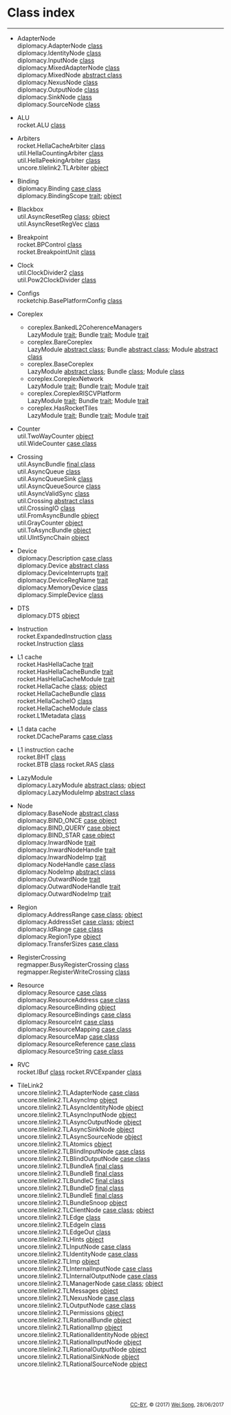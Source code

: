 Class index
========================
***************************

+ AdapterNode<br>
  diplomacy.AdapterNode [class](../diplomacy/Nodes.md#class-adapternode)<br>
  diplomacy.IdentityNode [class](../diplomacy/Nodes.md#class-identitynode)<br>
  diplomacy.InputNode [class](../diplomacy/Nodes.md#class-inputnode)<br>
  diplomacy.MixedAdapterNode [class](../diplomacy/Nodes.md#class-mixedadapternode)<br>
  diplomacy.MixedNode [abstract class](../diplomacy/Nodes.md#abstract-class-mixednode)<br>
  diplomacy.NexusNode [class](../diplomacy/Nodes.md#class-nexusnode)<br>
  diplomacy.OutputNode [class](../diplomacy/Nodes.md#class-outputnode)<br>
  diplomacy.SinkNode [class](../diplomacy/Nodes.md#class-sinknode)<br>
  diplomacy.SourceNode [class](../diplomacy/Nodes.md#class-sourcenode)

+ ALU<br>
  rocket.ALU [class](../rocket/ALU.md#class-alu)

+ Arbiters<br>
  rocket.HellaCacheArbiter [class](../rocket/Arbiter.md#class-hellacachearbiter)<br>
  util.HellaCountingArbiter [class](../util/Arbiters.md#class-hellacountingarbiter)<br>
  util.HellaPeekingArbiter [class](../util/Arbiters.md#class-hellapeekingarbiter)<br>
  uncore.tilelink2.TLArbiter [object](../uncore/tilelink2/Arbiter.md#object-tlarbiter)<br>

+ Binding<br>
  diplomacy.Binding [case class](../diplomacy/Resources.md#case-class-binding)<br>
  diplomacy.BindingScope [trait](../diplomacy/Resources.md#trait-bindingscope); [object](../diplomacy/Resources.md#object-bindingscope)<br>

+ Blackbox<br>
  util.AsyncResetReg [class](../util/BackBoxRegs.md#class-asyncresetreg); [object](../util/BackBoxRegs.md#object-asyncresetreg)<br>
  util.AsyncResetRegVec [class](../util/BackBoxRegs.md#class-asyncresetregvec)<br>

+ Breakpoint<br>
  rocket.BPControl [class](../rocket/Breakpoint.md#class-bpcontrol)<br>
  rocket.BreakpointUnit [class](../rocket/Breakpoint.md#class-breakpointunit)

+ Clock<br>
  util.ClockDivider2 [class](../util/ClockDivider.md#class-clockdivider2)<br>
  util.Pow2ClockDivider [class](../util/ClockDivider.md#class-pow2clockdivider2)

+ Configs<br>
  rocketchip.BasePlatformConfig [class](../rocketchip/Configs.md#class-baseplatformconfig)

+ Coreplex<br>
  + coreplex.BankedL2CoherenceManagers<br>
    LazyModule [trait](../coreplex/CoreplexNetwork.md#bankedl2coherencemanagers);
    Bundle [trait](../coreplex/CoreplexNetwork.md#bankedl2coherencemanagersbundle);
    Module [trait](../coreplex/CoreplexNetwork.md#bankedl2coherencemanagersmodule)<br>
  + coreplex.BareCoreplex<br>
    LazyModule [abstract class](../coreplex/BaseCoreplex.md#barecoreplex);
    Bundle [abstract class](../coreplex/BaseCoreplex.md#barecoreplex);
    Module [abstract class](../coreplex/BaseCoreplex.md#barecoreplex)<br>
  + coreplex.BaseCoreplex<br>
    LazyModule [abstract class](../coreplex/BaseCoreplex.md#basecoreplex);
    Bundle [class](../coreplex/BaseCoreplex.md#basecoreplex);
    Module [class](../coreplex/BaseCoreplex.md#basecoreplex)<br>
  + coreplex.CoreplexNetwork<br>
    LazyModule [trait](../coreplex/CoreplexNetwork.md#coreplexnetwork);
    Bundle [trait](../coreplex/CoreplexNetwork.md#coreplexnetworkbundle);
    Module [trait](../coreplex/CoreplexNetwork.md#coreplexnetworkmodule)<br>
  + coreplex.CoreplexRISCVPlatform<br>
    LazyModule [trait](../coreplex/RISCVPlatform.md#coreplexriscvplatform);
    Bundle [trait](../coreplex/RISCVPlatform.md#coreplexriscvplatformbundle);
    Module [trait](../coreplex/RISCVPlatform.md#coreplexriscvplatformmodule)<br>
  + coreplex.HasRocketTiles<br>
    LazyModule [trait](../coreplex/RocketTiles.md#hasrockettiles);
    Bundle [trait](../coreplex/RocketTiles.md#hasrockettilesbundle);
    Module [trait](../coreplex/RocketTiles.md#hasrockettilesmodule)<br>

+ Counter<br>
  util.TwoWayCounter [object](../util/Counters.md#object-twowaycounter)<br>
  util.WideCounter [case class](../util/Counters.md#case-class-widecounter)

+ Crossing<br>
  util.AsyncBundle [final class](../util/AsyncBundle.md#final-class-asyncbundle)<br>
  util.AsyncQueue [class](../util/AsyncQueue.md#class-asyncqueue)<br>
  util.AsyncQueueSink [class](../util/AsyncQueue.md#class-asyncqueuesink)<br>
  util.AsyncQueueSource [class](../util/AsyncQueue.md#class-asyncqueuesource)<br>
  util.AsyncValidSync [class](../util/AsyncQueue.md#class-asyncvalidsync)<br>
  util.Crossing [abstract class](../util/Crossing.md#abstract-class-crossing)<br>
  util.CrossingIO [class](../util/Crossing.md#class-crossingio)<br>
  util.FromAsyncBundle [object](../util/AsyncBundle.md#object-fromasyncbundle)<br>
  util.GrayCounter [object](../util/AsyncQueue.md#object-graycounter)<br>
  util.ToAsyncBundle [object](../util/AsyncBundle.md#object-toasyncbundle)<br>
  util.UIntSyncChain [object](../util/AsyncQueue.md#object-uintsyncchain)<br>

+ Device<br>
  diplomacy.Description [case class](../diplomacy/Resources.md#case-class-description)<br>
  diplomacy.Device [abstract class](../diplomacy/Resources.md#abstract-class-device)<br>
  diplomacy.DeviceInterrupts [trait](../diplomacy/Resources.md#trait-deviceinterrupts)<br>
  diplomacy.DeviceRegName [trait](../diplomacy/Resources.md#trait-deviceregname)<br>
  diplomacy.MemoryDevice [class](../diplomacy/Resources.md#class-memorydevice)<br>
  diplomacy.SimpleDevice [class](../diplomacy/Resources.md#class-simpledevice)

+ DTS<br>
  diplomacy.DTS [object](../diplomacy.md/diplomacy/DeviceTree.md#object-dts)

+ Instruction<br>
  rocket.ExpandedInstruction [class](../rocket/RVC.md#class-expandedinstruction)<br>
  rocket.Instruction [class](../rocket/IBuf.md#class-instruction)

+ L1 cache<br>
  rocket.HasHellaCache [trait](../rocket/HellaCache.md#trait-hashellacache)<br>
  rocket.HasHellaCacheBundle [trait](../rocket/HellaCache.md#trait-hashellacachebundle)<br>
  rocket.HasHellaCacheModule [trait](../rocket/HellaCache.md#trait-hashellacachemodule)<br>
  rocket.HellaCache [class](../rocket/HellaCache.md#class-hellacache); [object](../rocket/HellaCache.md#object-hellacache)<br>
  rocket.HellaCacheBundle [class](../rocket/HellaCache.md#class-hellacachebundle)<br>
  rocket.HellaCacheIO [class](../rocket/HellaCache.md#class-hellacacheio)<br>
  rocket.HellaCacheModule [class](../rocket/HellaCache.md#class-hellacachemodule)<br>
  rocket.L1Metadata [class](../rocket/HellaCache.md#class-l1metadata)

+ L1 data cache<br>
  rocket.DCacheParams [case class](../rocket/HellaCache.md#case-class-dcacheparams)

+ L1 instruction cache<br>
  rocket.BHT [class](../rocket/BTB.md#class-bht)<br>
  rocket.BTB [class](../rocket/BTB.md#class-btb)
  rocket.RAS [class](../rocket/BTB.md#class-ras)

+ LazyModule<br>
  diplomacy.LazyModule [abstract class](../diplomacy/LazyModule/abstract-class-lazymodule); [object](../diplomacy/LazyModule/object-lazymodule)<br>
  diplomacy.LazyModuleImp [abstract class](../diplomacy/LazyModule/abstract-class-lazymoduleimp)

+ Node<br>
  diplomacy.BaseNode [abstract class](../diplomacy/Nodes.md#abstract-class-basenode)<br>
  diplomacy.BIND\_ONCE [case object](../diplomacy/Nodes.md#case-object-bind_once)<br>
  diplomacy.BIND\_QUERY [case object](../diplomacy/Nodes.md#case-object-bind_query)<br>
  diplomacy.BIND\_STAR [case object](../diplomacy/Nodes.md#case-object-bind_star)<br>
  diplomacy.InwardNode [trait](../diplomacy/Nodes.md#trait-inwardnode)<br>
  diplomacy.InwardNodeHandle [trait](../diplomacy/Nodes.md#trait-inwardnodehandle)<br>
  diplomacy.InwardNodeImp [trait](../diplomacy/Nodes.md#trait-inwardnodeimp)<br>
  diplomacy.NodeHandle [case class](../diplomacy/Nodes.md#case-class-nodehandle)<br>
  diplomacy.NodeImp [abstract class](../diplomacy/Nodes.md#abstract-class-nodeimp)<br>
  diplomacy.OutwardNode [trait](../diplomacy/Nodes.md#trait-outwardnode)<br>
  diplomacy.OutwardNodeHandle [trait](../diplomacy/Nodes.md#trait-outwardnodehandle)<br>
  diplomacy.OutwardNodeImp [trait](../diplomacy/Nodes.md#trait-outwardnodeimp)

+ Region<br>
  diplomacy.AddressRange [case class](../diplomacy/Parameters.md#case-class-addressrange); [object](../diplomacy/Parameters.md#object-addressrange)<br>
  diplomacy.AddressSet [case class](../diplomacy/Parameters.md#case-class-addressset); [object](../diplomacy/Parameters.md#object-addressset)<br>
  diplomacy.IdRange [case class](../diplomacy/Parameters.md#case-class-idrange)<br>
  diplomacy.RegionType [object](../diplomacy/Parameters.md#object-regiontype)<br>
  diplomacy.TransferSizes [case class](../diplomacy/Parameters.md#case-class-transfersizes)

+ RegisterCrossing<br>
  regmapper.BusyRegisterCrossing [class](../regmapper/RegisterCrossing.md#class-busyregistercrossing)<br>
  regmapper.RegisterWriteCrossing [class](../regmapper/RegisterCrossing.md#class-registerwritecrossing)

+ Resource<br>
  diplomacy.Resource [case class](../diplomacy/Resources.md#case-class-resource)<br>
  diplomacy.ResourceAddress [case class](../diplomacy/Resources.md#case-class-resourceaddress)<br>
  diplomacy.ResourceBinding [object](../diplomacy/Resources.md#object-resourcebindings)<br>
  diplomacy.ResourceBindings [case class](../diplomacy/Resources.md#case-class-resourcebindings)<br>
  diplomacy.ResourceInt [case class](../diplomacy/Resources.md#case-class-resourceint)<br>
  diplomacy.ResourceMapping [case class](../diplomacy/Resources.md#case-class-resourcemapping)<br>
  diplomacy.ResourceMap [case class](../diplomacy/Resources.md#case-class-resourcemap)<br>
  diplomacy.ResourceReference [case class](../diplomacy/Resources.md#case-class-resourcereference)<br>
  diplomacy.ResourceString [case class](../diplomacy/Resources.md#case-class-resourcestring)

+ RVC<br>
  rocket.IBuf [class](../rocket/IBuf.md#class-ibuf)
  rocket.RVCExpander [class](../rocket/RVC.md#class-rvcexpander)

+ TileLink2<br>
  uncore.tilelink2.TLAdapterNode [case class](../uncore/tilelink2/Nodes.md#tilelink-extension-of-basic-nodes)<br>
  uncore.tilelink2.TLAsyncImp [object](../uncore/tilelink2/Nodes.md#object-tlasyncimp)<br>
  uncore.tilelink2.TLAsyncIdentityNode [object](../uncore/tilelink2/Nodes.md#object-asynchronous-tilelink-extension-of-basic-nodes)<br>
  uncore.tilelink2.TLAsyncInputNode [object](../uncore/tilelink2/Nodes.md#object-asynchronous-tilelink-extension-of-basic-nodes)<br>
  uncore.tilelink2.TLAsyncOutputNode [object](../uncore/tilelink2/Nodes.md#object-asynchronous-tilelink-extension-of-basic-nodes)<br>
  uncore.tilelink2.TLAsyncSinkNode [object](../uncore/tilelink2/Nodes.md#object-asynchronous-tilelink-extension-of-basic-nodes)<br>
  uncore.tilelink2.TLAsyncSourceNode [object](../uncore/tilelink2/Nodes.md#object-asynchronous-tilelink-extension-of-basic-nodes)<br>
  uncore.tilelink2.TLAtomics [object](../uncore/tilelink2/Bundles.md#object-tlatomics)<br>
  uncore.tilelink2.TLBlindInputNode [case class](../uncore/tilelink2/Nodes.md#tilelink-extension-of-basic-nodes)<br>
  uncore.tilelink2.TLBlindOutputNode [case class](../uncore/tilelink2/Nodes.md#tilelink-extension-of-basic-nodes)<br>
  uncore.tilelink2.TLBundleA [final class](../uncore/tilelink2/Bundles.md#final-class-tlbundleabcde)<br>
  uncore.tilelink2.TLBundleB [final class](../uncore/tilelink2/Bundles.md#final-class-tlbundleabcde)<br>
  uncore.tilelink2.TLBundleC [final class](../uncore/tilelink2/Bundles.md#final-class-tlbundleabcde)<br>
  uncore.tilelink2.TLBundleD [final class](../uncore/tilelink2/Bundles.md#final-class-tlbundleabcde)<br>
  uncore.tilelink2.TLBundleE [final class](../uncore/tilelink2/Bundles.md#final-class-tlbundleabcde)<br>
  uncore.tilelink2.TLBundleSnoop [object](../uncore/tilelink2/Bundles.md#object-tlbundlesnoop)<br>
  uncore.tilelink2.TLClientNode [case class](../uncore/tilelink2/Nodes.md#tilelink-extension-of-basic-nodes); [object](../uncore/tilelink2/Nodes.md#tilelink-extension-of-basic-nodes)<br>
  uncore.tilelink2.TLEdge [class](../uncore/tilelink2/Edges.md#class-tledge)<br>
  uncore.tilelink2.TLEdgeIn [class](../uncore/tilelink2/Edges.md#class-tledgein)<br>
  uncore.tilelink2.TLEdgeOut [class](../uncore/tilelink2/Edges.md#class-tledgeout)<br>
  uncore.tilelink2.TLHints [object](../uncore/tilelink2/Bundles.md#object-tlhints)<br>
  uncore.tilelink2.TLInputNode [case class](../uncore/tilelink2/Nodes.md#tilelink-extension-of-basic-nodes)<br>
  uncore.tilelink2.TLIdentityNode [case class](../uncore/tilelink2/Nodes.md#tilelink-extension-of-basic-nodes)<br>
  uncore.tilelink2.TLImp [object](../uncore/tilelink2/Nodes.md#object-tlimp)<br>
  uncore.tilelink2.TLInternalInputNode [case class](../uncore/tilelink2/Nodes.md#tilelink-extension-of-basic-nodes)<br>
  uncore.tilelink2.TLInternalOutputNode [case class](../uncore/tilelink2/Nodes.md#tilelink-extension-of-basic-nodes)<br>
  uncore.tilelink2.TLManagerNode [case class](../uncore/tilelink2/Nodes.md#tilelink-extension-of-basic-nodes); [object](../uncore/tilelink2/Nodes.md#tilelink-extension-of-basic-nodes)<br>
  uncore.tilelink2.TLMessages [object](../uncore/tilelink2/Bundles.md#object-tlmessages)<br>
  uncore.tilelink2.TLNexusNode [case class](../uncore/tilelink2/Nodes.md#tilelink-extension-of-basic-nodes)<br>
  uncore.tilelink2.TLOutputNode [case class](../uncore/tilelink2/Nodes.md#tilelink-extension-of-basic-nodes)<br>
  uncore.tilelink2.TLPermissions [object](../uncore/tilelink2/Bundles.md#object-tlpermissions)<br>
  uncore.tilelink2.TLRationalBundle [object](../uncore/tilelink2/Bundles.md#object-tlrationalbundle)<br>
  uncore.tilelink2.TLRationalImp [object](../uncore/tilelink2/Nodes.md#object-tlrationalimp)<br>
  uncore.tilelink2.TLRationalIdentityNode [object](../uncore/tilelink2/Nodes.md#object-rational-tilelink-extension-of-basic-nodes)<br>
  uncore.tilelink2.TLRationalInputNode [object](../uncore/tilelink2/Nodes.md#object-rational-tilelink-extension-of-basic-nodes)<br>
  uncore.tilelink2.TLRationalOutputNode [object](../uncore/tilelink2/Nodes.md#object-rational-tilelink-extension-of-basic-nodes)<br>
  uncore.tilelink2.TLRationalSinkNode [object](../uncore/tilelink2/Nodes.md#object-rational-tilelink-extension-of-basic-nodes)<br>
  uncore.tilelink2.TLRationalSourceNode [object](../uncore/tilelink2/Nodes.md#object-rational-tilelink-extension-of-basic-nodes)<br>

<br><br><br><p align="right"><sub>[CC-BY](https://creativecommons.org/licenses/by/3.0/), &copy; (2017) [Wei Song](mailto:wsong83@gmail.com), 28/06/2017</sub></p>
